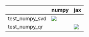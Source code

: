 |                | numpy                                                                                                                                                                              | jax                                                                                                                                                                                    |
|:---------------|:-----------------------------------------------------------------------------------------------------------------------------------------------------------------------------------|:---------------------------------------------------------------------------------------------------------------------------------------------------------------------------------------|
| test_numpy_svd | <a href="https://github.com/unifyai/ivy/actions/runs/3709219182/jobs/6287613466" rel="noopener noreferrer" target="_blank"><img src=https://img.shields.io/badge/-failure-red></a> |                                                                                                                                                                                        |
| test_numpy_qr  |                                                                                                                                                                                    | <a href="https://github.com/unifyai/ivy/actions/runs/3727915772/jobs/6322480298" rel="noopener noreferrer" target="_blank"><img src=https://img.shields.io/badge/-success-success></a> |